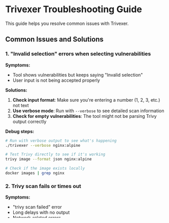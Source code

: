 # Trivexer Troubleshooting Guide

This guide helps you resolve common issues with Trivexer.

## Common Issues and Solutions

### 1. "Invalid selection" errors when selecting vulnerabilities

**Symptoms:**
- Tool shows vulnerabilities but keeps saying "Invalid selection"
- User input is not being accepted properly

**Solutions:**
1. **Check input format**: Make sure you're entering a number (1, 2, 3, etc.) not text
2. **Use verbose mode**: Run with `--verbose` to see detailed scan information
3. **Check for empty vulnerabilities**: The tool might not be parsing Trivy output correctly

**Debug steps:**
```bash
# Run with verbose output to see what's happening
./trivexer --verbose nginx:alpine

# Test Trivy directly to see if it's working
trivy image --format json nginx:alpine

# Check if the image exists locally
docker images | grep nginx
```

### 2. Trivy scan fails or times out

**Symptoms:**
- "trivy scan failed" error
- Long delays with no output
- Network-related errors

**Solutions:**
1. **Check network connectivity**: Trivy needs internet access to download vulnerability databases
2. **Update Trivy database**: Run `trivy image --download-db-only`
3. **Use a different image**: Try with a well-known image like `nginx:alpine`
4. **Check Docker**: Ensure Docker is running and the image exists

**Debug steps:**
```bash
# Update Trivy database
trivy image --download-db-only

# Test with a simple image
trivy image alpine:latest

# Check Trivy version
trivy --version
```

### 3. No vulnerabilities found

**Symptoms:**
- Tool says "No vulnerabilities found" for images that should have vulnerabilities
- Empty vulnerability list

**Solutions:**
1. **Check image**: Some minimal images (like hello-world) have no vulnerabilities
2. **Try different image**: Use `nginx:alpine`, `ubuntu:latest`, or `node:alpine`
3. **Check Trivy severity**: Ensure you're scanning with appropriate severity levels
4. **Update vulnerability database**: Run `trivy image --download-db-only`

### 4. Docker-related issues

**Symptoms:**
- "Docker not found" errors
- Permission denied errors
- Container fails to start

**Solutions:**
1. **Install Docker**: Ensure Docker is installed and running
2. **Check permissions**: Make sure your user can run Docker
3. **Pull image first**: Run `docker pull <image>` before scanning
4. **Use local binary**: Build and run locally instead of using Docker

### 5. VEX document generation fails

**Symptoms:**
- "Failed to generate VEX document" error
- Missing fields in generated VEX
- Invalid JSON output

**Solutions:**
1. **Check Vexctl**: Ensure vexctl is installed and working
2. **Verify input**: Make sure you're providing valid author and justification
3. **Check output format**: Verify the generated JSON is valid
4. **Use verbose mode**: Run with `--verbose` to see detailed error messages

## Debug Commands

### Run debug script
```bash
make debug
# or
./debug.sh
```

### Test with verbose output
```bash
./trivexer --verbose nginx:alpine
```

### Test Trivy directly
```bash
# Test basic scan
trivy image nginx:alpine

# Test JSON output
trivy image --format json nginx:alpine

# Test with specific severity
trivy image --severity CRITICAL,HIGH nginx:alpine
```

### Test Vexctl
```bash
# Check vexctl version
vexctl version

# Test vexctl generate
vexctl generate --help
```

## Performance Issues

### Slow scans
- **Cause**: Large images or slow network
- **Solution**: Use smaller images or wait for completion

### Memory issues
- **Cause**: Large vulnerability databases
- **Solution**: Ensure sufficient RAM (4GB+ recommended)

### Timeout issues
- **Cause**: Network timeouts or large images
- **Solution**: Use `timeout` command or increase timeout values

## Network Issues

### Corporate networks
- **Issue**: Firewall blocking Trivy database downloads
- **Solution**: Configure proxy or use offline mode

### Slow downloads
- **Issue**: Vulnerability database downloads are slow
- **Solution**: Pre-download databases with `trivy image --download-db-only`

## Getting Help

1. **Run debug script**: `./debug.sh`
2. **Check logs**: Look for error messages in verbose output
3. **Test components**: Verify Trivy and Vexctl work independently
4. **Check system**: Ensure all dependencies are installed

## Example Working Commands

```bash
# Basic scan
./trivexer nginx:alpine

# With verbose output
./trivexer --verbose nginx:alpine

# Save to file
./trivexer --output vex.json --author "Security Team" nginx:alpine

# Using Docker
docker run --rm trivexer:latest nginx:alpine

# Test with different images
./trivexer ubuntu:latest
./trivexer node:alpine
./trivexer python:3.9
```

## System Requirements

- **Go**: 1.21 or later
- **Docker**: Latest version
- **Trivy**: 0.50 or later
- **Vexctl**: Latest version
- **RAM**: 4GB+ recommended
- **Disk**: 2GB+ for vulnerability databases
- **Network**: Internet access for database updates
